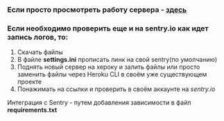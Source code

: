 ### Если просто просмотреть работу сервера - [здесь](https://dry-crag-99858.herokuapp.com/)

### Если необходимо проверить еще и на sentry.io как идет запись логов, то:
1. Скачать файлы
2. В файле **settings.ini** прописать линк на свой sentry(по умолчанию)
3. Поднять новый сервер на хероку и залить файлы или просто заменить файлы через Heroku CLI в своём уже существующем проекте
4. Понажимать на ссылки и проверить в своём аккаунте на *sentry.io*

Интеграция с Sentry - путем добавления зависимости в файл **requirements.txt**